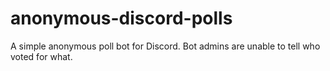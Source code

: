 # anonymous-discord-polls
 A simple anonymous poll bot for Discord. Bot admins are unable to tell who voted for what.
